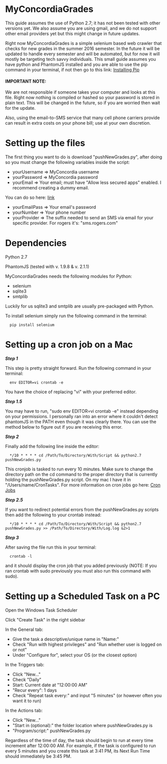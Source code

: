 MyConcordiaGrades
=================

This guide assumes the use of Python 2.7; it has not been tested with other versions yet. We also assume you are using gmail, and we do not support other email providers yet but this might change in future updates.

Right now MyConcordiaGrades is a simple selenium based web crawler that checks for new grades in the summer 2016 semester.
In the future it will be updated to handle every semester and will be automated, but for now it will mostly be targeting 
tech savvy individuals. This small guide assumes you have python and PhantomJS installed and you are able to use the pip command in your terminal, if not then go to this link: [Installing Pip](https://pip.pypa.io/en/stable/installing/)

#### IMPORTANT NOTE: 

We are not responsible if someone takes your computer and looks at this file. Right now nothing is compiled or hashed 
so your password is stored in plain text. This will be changed in the future, so if you are worried then wait for the 
update.

Also, using the email-to-SMS service that many cell phone carriers provide can result in extra costs on your phone bill; use at your own discretion.

Setting up the files
====================

The first thing you want to do is download "pushNewGrades.py", after doing so you must change the following variables inside 
the script:

* yourUsername => MyConcordia username
* yourPassword => MyConcordia password
* yourEmail    => Your email; must have "Allow less secured apps" enabled. I recommend creating a dummy email.

You can do so here: [link](https://www.google.com/settings/security/lesssecureapps)

* yourEmailPass => Your email's password
* yourNumber    => Your phone number
* yourProvider  => The suffix needed to send an SMS via email for your specific provider. For rogers it's: "sms.rogers.com"

Dependencies
============
Python 2.7

PhantomJS (tested with v. 1.9.8 & v. 2.1.1)

MyConcordiaGrades needs the following modules for Python:

* selenium
* sqlite3
* smtplib

Luckily for us sqlite3 and smtplib are usually pre-packaged with Python.

To install selenium simply run the following command in the terminal:

```
  pip install selenium
```

Setting up a cron job on a Mac
==============================

__*Step 1*__

This step is pretty straight forward. Run the following command in your terminal:

```
  env EDITOR=vi crontab -e
```

You have the choice of replacing "vi" with your preferred editor.

__*Step 1.5*__

You may have to run, "sudo env EDITOR=vi crontab -e" instead depending on your permissions. I personally ran into an error 
where it couldn't detect phantomJS in the PATH even though it was clearly there. You can use the method below to figure out if you are receiving this error.

__*Step 2*__

Finally add the following line inside the editor:

```
  */10 * * * * cd /Path/To/Directory/With/Script && python2.7 pushNewGrades.py
```

This cronjob is tasked to run every 10 minutes. Make sure to change the directory path on the cd command to the proper 
directory  that is currently holding the pushNewGrades.py script. On my mac I have it in "/Users/name/CronTasks". For 
more information on cron jobs go here: [Cron Jobs](http://www.adminschoice.com/crontab-quick-reference)

__*Step 2.5*__

If you want to redirect potential errors from the pushNewGrades.py scripts then add the following to your crontab instead:

```
  */10 * * * * cd /Path/To/Directory/With/Script && python2.7 pushNewGrades.py >> /Path/To/Directory/With/Log.log &2>1
```

__*Step 3*__

After saving the file run this in your terminal:

```
  crontab -l
```

and it should display the cron job that you added previously (NOTE: If you ran crontab with sudo previously you must also run this command with sudo).

Setting up a Scheduled Task on a PC
===========================================
Open the Windows Task Scheduler

Click "Create Task" in the right sidebar

In the General tab:

* Give the task a descriptive/unique name in "Name:"
* Check "Run with highest privileges" and "Run whether user is logged on or not"
* Under "Configure for", select your OS (or the closest option)

In the Triggers tab:

* Click "New..."
* Check "Daily"
* Start: Current date at "12:00:00 AM"
* "Recur every": 1 days
* Check "Repeat task every:" and input "5 minutes" (or however often you want it to run)

In the Actions tab:

* Click "New..."
* "Start in (optional):" the folder location where pushNewGrades.py is
* "Program/script:" pushNewGrades.py

Regardless of the time of day, the task should begin to run at every time increment after 12:00:00 AM.
For example, if the task is configured to run every 5 minutes and you create this task at 3:41 PM, its Next Run Time should immediately be 3:45 PM.

